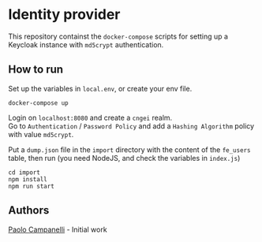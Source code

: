 # Identity provider

This repository containst the `docker-compose` scripts for setting up a Keycloak instance with `md5crypt` authentication.

## How to run

Set up the variables in `local.env`, or create your env file.

```docker-compose up```

Login on `localhost:8080` and create a `cngei` realm.  
Go to `Authentication` / `Password Policy` and add a `Hashing Algorithm` policy with value `md5crypt`.  

Put a `dump.json` file in the `import` directory with the content of the `fe_users` table, then run (you need NodeJS, and check the variables in `index.js`)
```
cd import
npm install
npm run start
```

## Authors

[Paolo Campanelli](paolo.campanelli@cngei.it) - Initial work